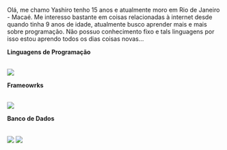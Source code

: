 Olá, me chamo Yashiro tenho 15 anos e atualmente moro em Rio de Janeiro - Macaé. Me interesso bastante em coisas relacionadas à internet desde quando tinha 9 anos de idade, atualmente busco aprender mais e mais sobre programação. Não possuo conhecimento fixo e tals linguagens por isso estou aprendo todos os dias coisas novas...

**Linguagens de Programação**
<div style="display: inline_block"><br>
  <img align="center" src="https://img.shields.io/badge/python-3670A0?style=for-the-badge&logo=python&logoColor=ffdd54">
</div>

**Frameowrks**
<div style="display: inline_block"><br>
  <img align="center"src="https://img.shields.io/badge/node.js-6DA55F?style=for-the-badge&logo=node.js&logoColor=white">
</div>

**Banco de Dados**
<div style="display: inline_block"><br>
  <img align="center" src="https://img.shields.io/badge/MongoDB-%234ea94b.svg?style=for-the-badge&logo=mongodb&logoColor=white">
  <img align="center" src="https://img.shields.io/badge/sqlite-%2307405e.svg?style=for-the-badge&logo=sqlite&logoColor=white">
</div>
